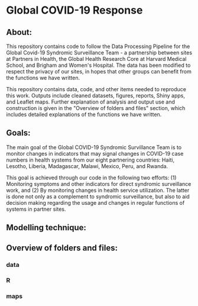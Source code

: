 # Global COVID-19 Response
## About:
This repository contains code to follow the Data Processing Pipeline for the Global Covid-19 Syndromic Surveillance Team - a partnership between sites at Partners in Health, the Global Health Research Core at Harvard Medical School, and Brigham and Women's Hospital. The data has been modified to respect the privacy of our sites, in hopes that other groups can benefit from the functions we have written.

This repository contains data, code, and other items needed to reproduce this work. Outputs include cleaned datasets, figures, reports, Shiny apps, and Leaflet maps. Further explanation of analysis and output use and construction is given in the "Overview of folders and files" section, which includes detailed explanations of the functions we have written.


## Goals:
The main goal of the Global COVID-19 Syndromic Survillance Team is to monitor changes in indicators that may signal changes in COVID-19 case numbers in health systems from our eight partnering countries: Haiti, Lesotho, Liberia, Madagascar, Malawi, Mexico, Peru, and Rwanda.

This goal is achieved through our code in the following two efforts: (1) Monitoring symptoms and other indicators for direct syndromic surveillance work, and (2) By monitoring changes in health service utilization. The latter is done not only as a complement to syndromic surveillance, but also to aid decision making regarding the usage and changes in regular functions of systems in partner sites.

## Modelling technique:


## Overview of folders and files:
### data

### R

### maps
